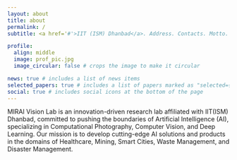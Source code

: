 ```yaml
---
layout: about
title: about
permalink: /
subtitle: <a href='#'>IIT (ISM) Dhanbad</a>. Address. Contacts. Motto. Etc.

profile:
  align: middle
  image: prof_pic.jpg
  image_circular: false # crops the image to make it circular

news: true # includes a list of news items
selected_papers: true # includes a list of papers marked as "selected={true}"
social: true # includes social icons at the bottom of the page
---
```

MIRAI Vision Lab is an innovation-driven research lab affiliated with IIT(ISM) Dhanbad, committed to pushing the boundaries of Artificial Intelligence (AI), specializing in Computational Photography, Computer Vision, and Deep Learning. Our mission is to develop cutting-edge AI solutions and products in the domains of Healthcare, Mining, Smart Cities, Waste Management, and Disaster Management.

